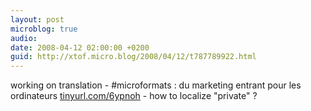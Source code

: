 ```yaml
---
layout: post
microblog: true
audio: 
date: 2008-04-12 02:00:00 +0200
guid: http://xtof.micro.blog/2008/04/12/t787789922.html
---
```

working on translation - #microformats : du marketing entrant pour les ordinateurs [tinyurl.com/6ypnoh](http://tinyurl.com/6ypnoh) - how to localize "private" ?
